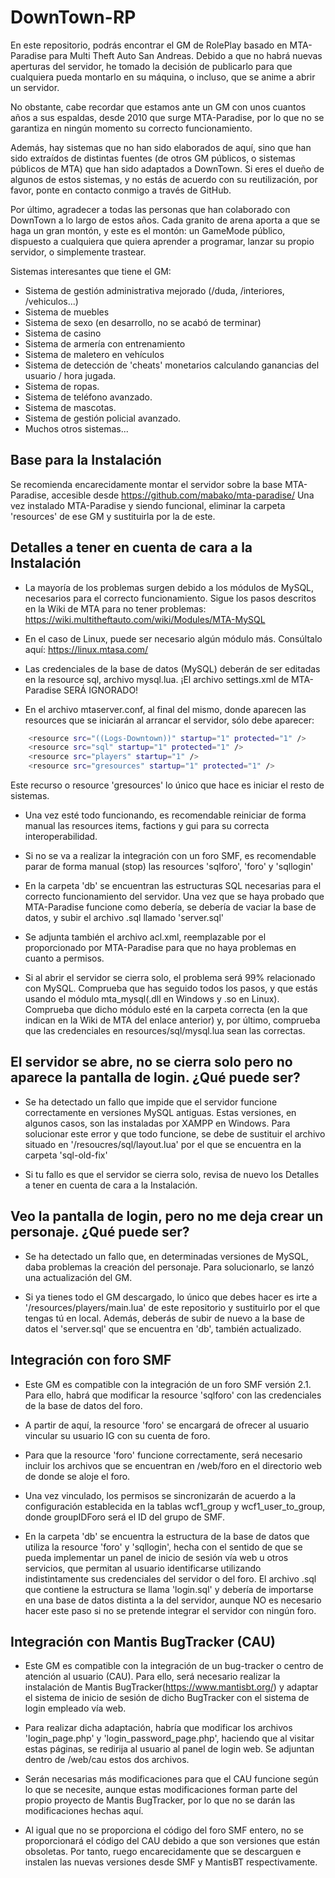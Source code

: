 # DownTown-RP

En este repositorio, podrás encontrar el GM de RolePlay basado en MTA-Paradise para Multi Theft Auto San Andreas.
Debido a que no habrá nuevas aperturas del servidor, he tomado la decisión de publicarlo para que cualquiera pueda
montarlo en su máquina, o incluso, que se anime a abrir un servidor.

No obstante, cabe recordar que estamos ante un GM con unos cuantos años a sus espaldas, desde 2010 que surge MTA-Paradise,
por lo que no se garantiza en ningún momento su correcto funcionamiento.

Además, hay sistemas que no han sido elaborados de aquí, sino que han sido extraídos de distintas fuentes (de otros GM públicos,
o sistemas públicos de MTA) que han sido adaptados a DownTown. Si eres el dueño de algunos de estos sistemas, y no estás
de acuerdo con su reutilización, por favor, ponte en contacto conmigo a través de GitHub.

Por último, agradecer a todas las personas que han colaborado con DownTown a lo largo de estos años. Cada granito de arena aporta a que se haga un gran montón, y este es el montón: un GameMode público, dispuesto a cualquiera que quiera aprender a programar, lanzar su propio servidor, o simplemente trastear.

Sistemas interesantes que tiene el GM:

- Sistema de gestión administrativa mejorado (/duda, /interiores, /vehiculos...)
- Sistema de muebles
- Sistema de sexo (en desarrollo, no se acabó de terminar)
- Sistema de casino
- Sistema de armería con entrenamiento
- Sistema de maletero en vehículos
- Sistema de detección de 'cheats' monetarios calculando ganancias del usuario / hora jugada.
- Sistema de ropas.
- Sistema de teléfono avanzado.
- Sistema de mascotas.
- Sistema de gestión policial avanzado.
- Muchos otros sistemas...

## Base para la Instalación

Se recomienda encarecidamente montar el servidor sobre la base MTA-Paradise, accesible desde https://github.com/mabako/mta-paradise/
Una vez instalado MTA-Paradise y siendo funcional, eliminar la carpeta 'resources' de ese GM y sustituirla por la de este.

## Detalles a tener en cuenta de cara a la Instalación

- La mayoría de los problemas surgen debido a los módulos de MySQL, necesarios para el correcto funcionamiento. Sigue los pasos descritos
en la Wiki de MTA para no tener problemas: https://wiki.multitheftauto.com/wiki/Modules/MTA-MySQL

- En el caso de Linux, puede ser necesario algún módulo más. Consúltalo aquí: https://linux.mtasa.com/

- Las credenciales de la base de datos (MySQL) deberán de ser editadas en la resource sql, archivo mysql.lua. ¡El archivo settings.xml
de MTA-Paradise SERÁ IGNORADO!

- En el archivo mtaserver.conf, al final del mismo, donde aparecen las resources que se iniciarán al arrancar el servidor, sólo debe aparecer:
```bash
    <resource src="((Logs-Downtown))" startup="1" protected="1" />
    <resource src="sql" startup="1" protected="1" />
    <resource src="players" startup="1" />
    <resource src="gresources" startup="1" protected="1" />
```
Este recurso o resource 'gresources' lo único que hace es iniciar el resto de sistemas.
  
 - Una vez esté todo funcionando, es recomendable reiniciar de forma manual las resources items, factions y gui para su correcta interoperabilidad.
 
 - Si no se va a realizar la integración con un foro SMF, es recomendable parar de forma manual (stop) las resources 'sqlforo', 'foro' y 'sqllogin'
 
 - En la carpeta 'db' se encuentran las estructuras SQL necesarias para el correcto funcionamiento del servidor. Una vez que se haya probado que
 MTA-Paradise funcione como debería, se debería de vaciar la base de datos, y subir el archivo .sql llamado 'server.sql'
 
 - Se adjunta también el archivo acl.xml, reemplazable por el proporcionado por MTA-Paradise para que no haya problemas en cuanto a permisos.
 
 - Si al abrir el servidor se cierra solo, el problema será 99% relacionado con MySQL. Comprueba que has seguido todos los pasos, y que estás usando el módulo mta_mysql(.dll en Windows y .so en Linux). Comprueba que dicho módulo esté en la carpeta correcta (en la que indican en la Wiki de MTA del enlace anterior) y, por último, comprueba que las credenciales en resources/sql/mysql.lua sean las correctas.
 
 ## El servidor se abre, no se cierra solo pero no aparece la pantalla de login. ¿Qué puede ser?
 
 - Se ha detectado un fallo que impide que el servidor funcione correctamente en versiones MySQL antiguas. Estas versiones, en algunos casos, son las instaladas por XAMPP en Windows.
 Para solucionar este error y que todo funcione, se debe de sustituir el archivo situado en '/resoucres/sql/layout.lua' por el que se encuentra en la carpeta 'sql-old-fix'
 
 - Si tu fallo es que el servidor se cierra solo, revisa de nuevo los Detalles a tener en cuenta de cara a la Instalación.
 ## Veo la pantalla de login, pero no me deja crear un personaje. ¿Qué puede ser?
 
 - Se ha detectado un fallo que, en determinadas versiones de MySQL, daba problemas la creación del personaje. Para solucionarlo, se lanzó una actualización del GM.
 
 - Si ya tienes todo el GM descargado, lo único que debes hacer es irte a '/resources/players/main.lua' de este repositorio y sustituirlo por el que tengas tú en local. Además,
 deberás de subir de nuevo a la base de datos el 'server.sql' que se encuentra en 'db', también actualizado.
 ## Integración con foro SMF
 
 - Este GM es compatible con la integración de un foro SMF versión 2.1. Para ello, habrá que modificar la resource 'sqlforo'
 con las credenciales de la base de datos del foro.
 
 - A partir de aquí, la resource 'foro' se encargará de ofrecer al usuario vincular su usuario IG con su cuenta de foro.
 
 - Para que la resource 'foro' funcione correctamente, será necesario incluir los archivos que se encuentran en /web/foro en el directorio web de donde se aloje el foro.
 
 - Una vez vinculado, los permisos se sincronizarán de acuerdo a la configuración establecida en la tablas wcf1_group y wcf1_user_to_group, donde groupIDForo
 será el ID del grupo de SMF.

 - En la carpeta 'db' se encuentra la estructura de la base de datos que utiliza la resource 'foro' y 'sqllogin', hecha con el sentido de
 que se pueda implementar un panel de inicio de sesión vía web u otros servicios, que permitan al usuario identificarse utilizando indistintamente
 sus credenciales del servidor o del foro. El archivo .sql que contiene la estructura se llama 'login.sql' y debería de importarse en una base de
 datos distinta a la del servidor, aunque NO es necesario hacer este paso si no se pretende integrar el servidor con ningún foro.

 ## Integración con Mantis BugTracker (CAU)

 - Este GM es compatible con la integración de un bug-tracker o centro de atención al usuario (CAU). Para ello, será necesario realizar la instalación de
 Mantis BugTracker(https://www.mantisbt.org/) y adaptar el sistema de inicio de sesión de dicho BugTracker con el sistema de login empleado vía web.
 
 - Para realizar dicha adaptación, habría que modificar los archivos 'login_page.php' y 'login_password_page.php', haciendo que al visitar estas páginas, se redirija
 al usuario al panel de login web. Se adjuntan dentro de /web/cau estos dos archivos.
 
 - Serán necesarias más modificaciones para que el CAU funcione según lo que se necesite, aunque estas modificaciones forman parte del propio proyecto de Mantis BugTracker,
 por lo que no se darán las modificaciones hechas aquí.
 
 - Al igual que no se proporciona el código del foro SMF entero, no se proporcionará el código del CAU debido a que son versiones que están obsoletas. Por tanto,
 ruego encarecidamente que se descarguen e instalen las nuevas versiones desde SMF y MantisBT respectivamente.
